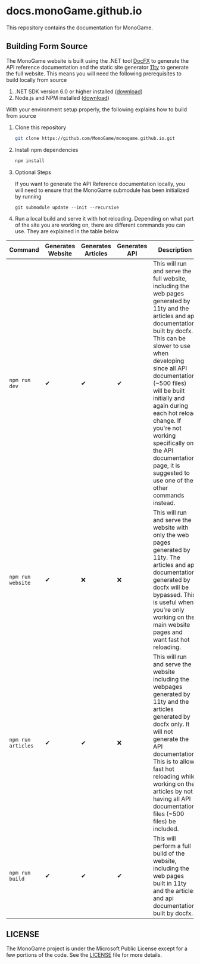 # docs.monoGame.github.io

This repository contains the documentation for MonoGame.

## Building Form Source

The MonoGame website is built using the .NET tool [DocFX](https://dotnet.github.io/docfx/) to generate the API reference documentation and the static site generator [11ty](https://www.11ty.dev/) to generate the full website.  This means you will need the following prerequisites to build locally from source

1. .NET SDK version 6.0 or higher installed ([download](https://dotnet.microsoft.com/en-us/download))
2. Node.js and NPM installed ([download](https://nodejs.org/en))

With your environment setup properly, the following explains how to build from source

1. Clone this repository

    ```sh
    git clone https://github.com/MonoGame/monogame.github.io.git
    ```

2. Install npm dependencies

    ```sh
    npm install
    ```

3. Optional Steps

   If you want to generate the API Reference documentation locally, you will need to ensure that the MonoGame submodule has been initialized by running 

   `git submodule update --init --recursive`

4. Run a local build and serve it with hot reloading.  Depending on what part of the site you are working on, there are different commands you can use. They are explained in the table below

| Command | Generates Website | Generates Articles | Generates API | Description |
| --- | --- | --- | --- | --- |
| `npm run dev` | ✔ | ✔ | ✔ | This will run and serve the full website, including the web pages generated by 11ty and the articles and api documentation built by docfx.  This can be slower to use when developing since all API documentation (~500 files) will be built initially and again during each hot reload change.  If you're not working specifically on the API documentation page, it is suggested to use one of the other commands instead. |
| `npm run website` | ✔ | ❌ | ❌ | This will run and serve the website with only the web pages generated by 11ty.  The articles and api documentation generated by docfx will be bypassed.  This is useful when you're only working on the main website pages and want fast hot reloading.|
| `npm run articles` | ✔ | ✔ | ❌ | This will run and serve the website including the webpages generated by 11ty and the articles generated by docfx only.  It will not generate the API documentation.  This is to allow fast hot reloading while working on the articles by not having all API documentation files (~500 files) be included. |
| `npm run build` | ✔ | ✔ | ✔ | This will perform a full build of the website, including the web pages built in 11ty and the articles and api documentation built by docfx. |

## LICENSE

The MonoGame project is under the Microsoft Public License except for a few portions of the code. See the [LICENSE](LICENSE) file for more details.
